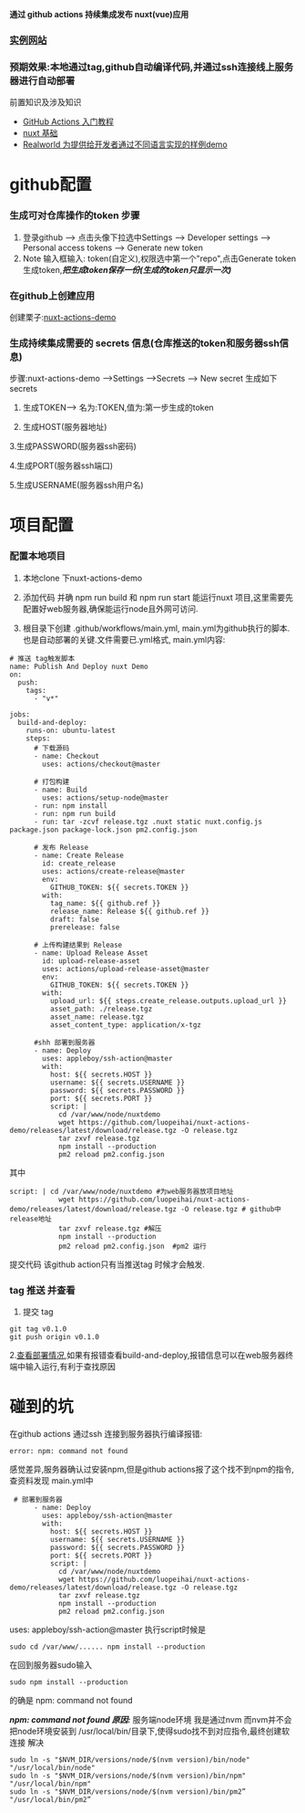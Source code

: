 
**通过 github actions 持续集成发布 nuxt(vue)应用**

### [实例网站](http://nuxtdemo.wasaigutian.com/)

### 预期效果:本地通过tag,github自动编译代码,并通过ssh连接线上服务器进行自动部署

前置知识及涉及知识

* [GitHub Actions 入门教程](http://www.ruanyifeng.com/blog/2019/09/getting-started-with-github-actions.html)
* [nuxt 基础](https://www.nuxtjs.cn/)
* [Realworld 为提供给开发者通过不同语言实现的样例demo](https://github.com/gothinkster/realworld)

# github配置

### 生成可对仓库操作的token 步骤

1. 登录github --> 点击头像下拉选中Settings -->  Developer settings --> Personal access tokens --> Generate new token 
2. Note 输入框输入: token(自定义),权限选中第一个"repo",点击Generate token 生成token,***把生成token保存一份(生成的token只显示一次)***

###  在github上创建应用
创建栗子:[nuxt-actions-demo](https://github.com/luopeihai/nuxt-actions-demo)

### 生成持续集成需要的 secrets 信息(仓库推送的token和服务器ssh信息)
步骤:nuxt-actions-demo -->Settings -->Secrets --> New secret 
生成如下secrets
1. 生成TOKEN--> 名为:TOKEN,值为:第一步生成的token

2. 生成HOST(服务器地址)

3.生成PASSWORD(服务器ssh密码)

4.生成PORT(服务器ssh端口)

5.生成USERNAME(服务器ssh用户名)

# 项目配置

### 配置本地项目
1. 本地clone 下nuxt-actions-demo
2. 添加代码 并确 npm run build 和 npm run start 能运行nuxt 项目,这里需要先配置好web服务器,确保能运行node且外网可访问.

3.  根目录下创建 .github/workflows/main.yml, main.yml为github执行的脚本.也是自动部署的关键.文件需要已.yml格式, main.yml内容:
```
# 推送 tag触发脚本
name: Publish And Deploy nuxt Demo
on:
  push:
    tags:
      - "v*" 

jobs:
  build-and-deploy:
    runs-on: ubuntu-latest
    steps:
      # 下载源码
      - name: Checkout
        uses: actions/checkout@master

      # 打包构建
      - name: Build
        uses: actions/setup-node@master
      - run: npm install
      - run: npm run build
      - run: tar -zcvf release.tgz .nuxt static nuxt.config.js package.json package-lock.json pm2.config.json

      # 发布 Release
      - name: Create Release
        id: create_release
        uses: actions/create-release@master
        env:
          GITHUB_TOKEN: ${{ secrets.TOKEN }}
        with:
          tag_name: ${{ github.ref }}
          release_name: Release ${{ github.ref }}
          draft: false
          prerelease: false

      # 上传构建结果到 Release
      - name: Upload Release Asset
        id: upload-release-asset
        uses: actions/upload-release-asset@master
        env:
          GITHUB_TOKEN: ${{ secrets.TOKEN }}
        with:
          upload_url: ${{ steps.create_release.outputs.upload_url }}
          asset_path: ./release.tgz
          asset_name: release.tgz
          asset_content_type: application/x-tgz

      #shh 部署到服务器
      - name: Deploy
        uses: appleboy/ssh-action@master
        with:
          host: ${{ secrets.HOST }}
          username: ${{ secrets.USERNAME }}
          password: ${{ secrets.PASSWORD }}
          port: ${{ secrets.PORT }}
          script: |
            cd /var/www/node/nuxtdemo
            wget https://github.com/luopeihai/nuxt-actions-demo/releases/latest/download/release.tgz -O release.tgz
            tar zxvf release.tgz
            npm install --production
            pm2 reload pm2.config.json

```
其中 
```
script: | cd /var/www/node/nuxtdemo #为web服务器放项目地址
            wget https://github.com/luopeihai/nuxt-actions-demo/releases/latest/download/release.tgz -O release.tgz # github中 release地址
            tar zxvf release.tgz #解压
            npm install --production 
            pm2 reload pm2.config.json  #pm2 运行
```
提交代码
该github action只有当推送tag 时候才会触发.

### tag 推送 并查看
1. 提交 tag
```
git tag v0.1.0
git push origin v0.1.0
```

2.[查看部署情况](https://github.com/luopeihai/nuxt-actions-demo/actions),如果有报错查看build-and-deploy,报错信息可以在web服务器终端中输入运行,有利于查找原因


# 碰到的坑

在github actions 通过ssh 连接到服务器执行编译报错:
```
error: npm: command not found
```
感觉差异,服务器确认过安装npm,但是github actions报了这个找不到npm的指令,查资料发现 main.yml中
```
 # 部署到服务器
      - name: Deploy
        uses: appleboy/ssh-action@master
        with:
          host: ${{ secrets.HOST }}
          username: ${{ secrets.USERNAME }}
          password: ${{ secrets.PASSWORD }}
          port: ${{ secrets.PORT }}
          script: |
            cd /var/www/node/nuxtdemo
            wget https://github.com/luopeihai/nuxt-actions-demo/releases/latest/download/release.tgz -O release.tgz
            tar zxvf release.tgz
            npm install --production
            pm2 reload pm2.config.json
```
uses: appleboy/ssh-action@master 执行script时候是
```
sudo cd /var/www/...... npm install --production
```
在回到服务器sudo输入
```
sudo npm install --production
```
的确是 npm: command not found

***npm: command not found 原因:*** 服务端node环境 我是通过nvm 而nvm并不会把node环境安装到 /usr/local/bin/目录下,使得sudo找不到对应指令,最终创建软连接 解决
```
sudo ln -s "$NVM_DIR/versions/node/$(nvm version)/bin/node" "/usr/local/bin/node"
sudo ln -s "$NVM_DIR/versions/node/$(nvm version)/bin/npm" "/usr/local/bin/npm"
sudo ln -s "$NVM_DIR/versions/node/$(nvm version)/bin/pm2” "/usr/local/bin/pm2”
```













